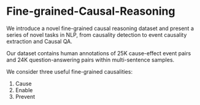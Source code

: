 # Fine-grained-Causal-Reasoning
We introduce a novel fine-grained causal reasoning dataset and present a series of novel tasks in NLP, from causality detection to event causality extraction and Causal QA. 

Our dataset contains human annotations of 25K cause-effect event pairs and 24K question-answering pairs within multi-sentence samples.

We consider three useful fine-grained causalities:
1) Cause
2) Enable
3) Prevent
